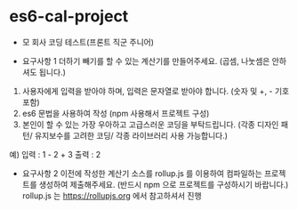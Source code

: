 # es6-cal-project

- 모 회사 코딩 테스트(프론트 직군 주니어)

- 요구사항 1
더하기 빼기를 할 수 있는 계산기를 만들어주세요.
(곱셈, 나눗셈은 안하셔도 됩니다.)
1. 사용자에게 입력을 받아야 하며, 입력은 문자열로 받아야 합니다. (숫자 및 +, - 기호 포함) 
2. es6 문법을 사용하여 작성 (npm 사용해서 프로젝트 구성)
3. 본인이 할 수 있는 가장 우아하고 고급스러운 코딩을 부탁드립니다. 
(각종 디자인 패턴/ 유지보수를 고려한 코딩/ 각종 라이브러리 사용 가능합니다.)

예) 
입력 : 1 - 2 + 3 
출력 : 2 

- 요구사항 2
이전에 작성한 계산기 소스를 rollup.js 를 이용하여
컴파일하는 프로젝트를 생성하여 제출해주세요. 
(반드시 npm 으로 프로젝트를 구성하시기 바랍니다.)
rollup.js 는 https://rollupjs.org 에서 참고하셔서 진행